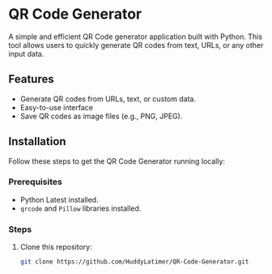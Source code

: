 # QR Code Generator

A simple and efficient QR Code generator application built with Python. This tool allows users to quickly generate QR codes from text, URLs, or any other input data.

## Features

- Generate QR codes from URLs, text, or custom data.
- Easy-to-use interface 
- Save QR codes as image files (e.g., PNG, JPEG).

## Installation

Follow these steps to get the QR Code Generator running locally:

### Prerequisites

- Python Latest installed.
- `qrcode` and `Pillow` libraries installed.

### Steps

1. Clone this repository:

   ```bash
   git clone https://github.com/HuddyLatimer/QR-Code-Generator.git
